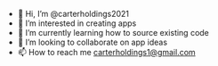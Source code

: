 - 👋 Hi, I’m @carterholdings2021
- 👀 I’m interested in creating apps
- 🌱 I’m currently learning how to source existing code
- 💞️ I’m looking to collaborate on app ideas
- 📫 How to reach me carterholdings1@gmail.com

<!---
carterholdings2021/carterholdings2021 is a ✨ special ✨ repository because its `README.md` (this file) appears on your GitHub profile.
You can click the Preview link to take a look at your changes.
--->
